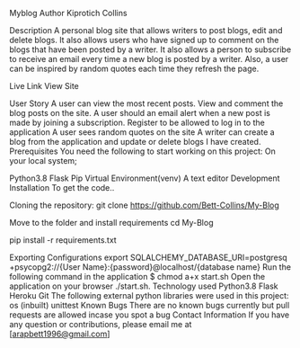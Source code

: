 Myblog
Author
Kiprotich Collins

Description
A personal blog site that allows writers to post blogs, edit and delete blogs. It also allows users who have signed up to comment on the blogs that have been posted by a writer. It also allows a person to subscribe to receive an email every time a new blog is posted by a writer. Also, a user can be inspired by random quotes each time they refresh the page.

Live Link
View Site

User Story
A user can view the most recent posts.
View and comment the blog posts on the site.
A user should an email alert when a new post is made by joining a subscription.
Register to be allowed to log in to the application
A user sees random quotes on the site
A writer can create a blog from the application and update or delete blogs I have created.
Prerequisites
You need the following to start working on this project: On your local system;

Python3.8
Flask
Pip
Virtual Environment(venv)
A text editor
Development Installation
To get the code..

Cloning the repository: git clone https://github.com/Bett-Collins/My-Blog

Move to the folder and install requirements cd My-Blog

pip install -r requirements.txt

Exporting Configurations export SQLALCHEMY_DATABASE_URI=postgresq +psycopg2://{User Name}:{password}@localhost/{database name}
Run the following command in the application $ chmod a+x start.sh
Open the application on your browser ./start.sh.
Technology used
Python3.8
Flask
Heroku
Git
The following external python libraries were used in this project:
os (inbuilt)
unittest
Known Bugs
There are no known bugs currently but pull requests are allowed incase you spot a bug
Contact Information
If you have any question or contributions, please email me at [arapbett1996@gmail.com]